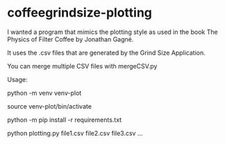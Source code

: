 # coffeegrindsize-plotting
I wanted a program that mimics the plotting style as used in the book The Physics of Filter Coffee by Jonathan Gagné.

It uses the .csv files that are generated by the Grind Size Application.

You can merge multiple CSV files with mergeCSV.py

Usage:

python -m venv venv-plot

source venv-plot/bin/activate

python -m pip install -r requirements.txt

python plotting.py file1.csv file2.csv file3.csv ...
